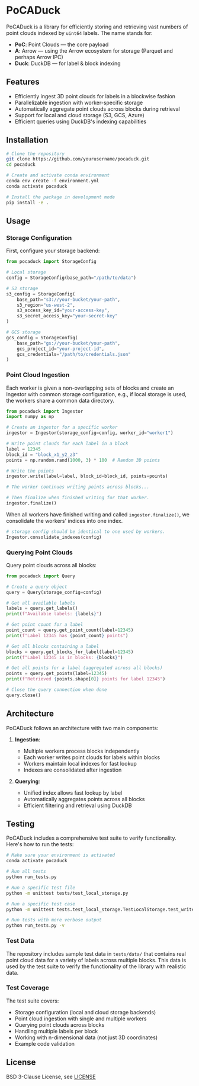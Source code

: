 # PoCADuck

PoCADuck is a library for efficiently storing and retrieving vast numbers of point clouds indexed by `uint64` labels. The name stands for:
- **PoC**: Point Clouds — the core payload
- **A**: Arrow — using the Arrow ecosystem for storage (Parquet and perhaps Arrow IPC)
- **Duck**: DuckDB — for label & block indexing

## Features

- Efficiently ingest 3D point clouds for labels in a blockwise fashion
- Parallelizable ingestion with worker-specific storage
- Automatically aggregate point clouds across blocks during retrieval
- Support for local and cloud storage (S3, GCS, Azure)
- Efficient queries using DuckDB's indexing capabilities

## Installation

```bash
# Clone the repository
git clone https://github.com/yourusername/pocaduck.git
cd pocaduck

# Create and activate conda environment
conda env create -f environment.yml
conda activate pocaduck

# Install the package in development mode
pip install -e .
```

## Usage

### Storage Configuration

First, configure your storage backend:

```python
from pocaduck import StorageConfig

# Local storage
config = StorageConfig(base_path="/path/to/data")

# S3 storage
s3_config = StorageConfig(
    base_path="s3://your-bucket/your-path",
    s3_region="us-west-2",
    s3_access_key_id="your-access-key",
    s3_secret_access_key="your-secret-key"
)

# GCS storage
gcs_config = StorageConfig(
    base_path="gs://your-bucket/your-path",
    gcs_project_id="your-project-id",
    gcs_credentials="/path/to/credentials.json"
)
```

### Point Cloud Ingestion

Each worker is given a non-overlapping sets of blocks and create
an Ingestor with common storage configuration, e.g., if local storage
is used, the workers share a common data directory.

```python
from pocaduck import Ingestor
import numpy as np

# Create an ingestor for a specific worker
ingestor = Ingestor(storage_config=config, worker_id="worker1")

# Write point clouds for each label in a block
label = 12345
block_id = "block_x1_y2_z3"
points = np.random.rand(1000, 3) * 100  # Random 3D points

# Write the points
ingestor.write(label=label, block_id=block_id, points=points)

# The worker continues writing points across blocks...

# Then finalize when finished writing for that worker.
ingestor.finalize()
```

When all workers have finished writing and called `ingestor.finalize()`,
we consolidate the workers' indices into one index.

```python
# storage config should be identical to one used by workers.
Ingestor.consolidate_indexes(config)
```

### Querying Point Clouds

Query point clouds across all blocks:

```python
from pocaduck import Query

# Create a query object
query = Query(storage_config=config)

# Get all available labels
labels = query.get_labels()
print(f"Available labels: {labels}")

# Get point count for a label
point_count = query.get_point_count(label=12345)
print(f"Label 12345 has {point_count} points")

# Get all blocks containing a label
blocks = query.get_blocks_for_label(label=12345)
print(f"Label 12345 is in blocks: {blocks}")

# Get all points for a label (aggregated across all blocks)
points = query.get_points(label=12345)
print(f"Retrieved {points.shape[0]} points for label 12345")

# Close the query connection when done
query.close()
```

## Architecture

PoCADuck follows an architecture with two main components:

1. **Ingestion**: 
   - Multiple workers process blocks independently
   - Each worker writes point clouds for labels within blocks
   - Workers maintain local indexes for fast lookup
   - Indexes are consolidated after ingestion

2. **Querying**:
   - Unified index allows fast lookup by label
   - Automatically aggregates points across all blocks
   - Efficient filtering and retrieval using DuckDB

## Testing

PoCADuck includes a comprehensive test suite to verify functionality. Here's how to run the tests:

```bash
# Make sure your environment is activated
conda activate pocaduck

# Run all tests
python run_tests.py

# Run a specific test file
python -m unittest tests/test_local_storage.py

# Run a specific test case
python -m unittest tests.test_local_storage.TestLocalStorage.test_write_and_query_single_block

# Run tests with more verbose output
python run_tests.py -v
```

### Test Data

The repository includes sample test data in `tests/data/` that contains real point cloud data for a variety of labels across multiple blocks. This data is used by the test suite to verify the functionality of the library with realistic data.

### Test Coverage

The test suite covers:
- Storage configuration (local and cloud storage backends)
- Point cloud ingestion with single and multiple workers
- Querying point clouds across blocks
- Handling multiple labels per block
- Working with n-dimensional data (not just 3D coordinates)
- Example code validation

## License

BSD 3-Clause License, see [LICENSE](./LICENSE)